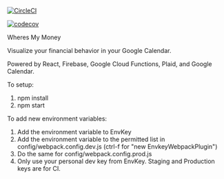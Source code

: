 [![CircleCI](https://circleci.com/gh/buttercutters/wheres-my-money.svg?style=svg)](https://circleci.com/gh/buttercutters/wheres-my-money)

[![codecov](https://codecov.io/gh/buttercutters/wheres-my-money/branch/master/graph/badge.svg)](https://codecov.io/gh/buttercutters/wheres-my-money)

Wheres My Money

Visualize your financial behavior in your Google Calendar.

Powered by React, Firebase, Google Cloud Functions, Plaid, and Google Calendar.


To setup:

1) npm install
2) npm start

To add new environment variables:

1) Add the environment variable to EnvKey
2) Add the environment variable to the permitted list in config/webpack.config.dev.js (ctrl-f for "new EnvkeyWebpackPlugin")
3) Do the same for config/webpack.config.prod.js
4) Only use your personal dev key from EnvKey. Staging and Production keys are for CI.